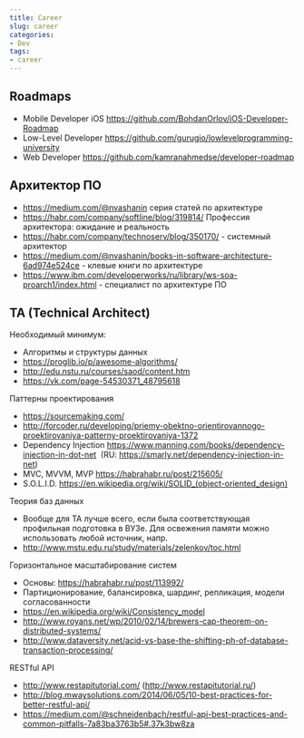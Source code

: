 ```yaml
---
title: Career
slug: career
categories:
- Dev
tags:
- career 
---
```


## Roadmaps

- Mobile Developer iOS https://github.com/BohdanOrlov/iOS-Developer-Roadmap
- Low-Level Developer https://github.com/gurugio/lowlevelprogramming-university
- Web Developer https://github.com/kamranahmedse/developer-roadmap

## Архитектор ПО

- https://medium.com/@nvashanin серия статей по архитектуре
- https://habr.com/company/softline/blog/319814/ Профессия архитектора: ожидание и реальность
- https://habr.com/company/technoserv/blog/350170/ - системный архитектор
- https://medium.com/@nvashanin/books-in-software-architecture-6ad974e524ce - клевые книги по архитектуре
- https://www.ibm.com/developerworks/ru/library/ws-soa-proarch1/index.html - специалист по архитектуре ПО

## TA (Technical Architect)

Необходимый минимум:
- Алгоритмы и структуры данных
- https://proglib.io/p/awesome-algorithms/
- http://edu.nstu.ru/courses/saod/content.htm
- https://vk.com/page-54530371_48795618

Паттерны проектирования
- https://sourcemaking.com/
- http://forcoder.ru/developing/priemy-obektno-orientirovannogo-proektirovaniya-patterny-proektirovaniya-1372
- Dependency Injection https://www.manning.com/books/dependency-injection-in-dot-net  (RU: https://smarly.net/dependency-injection-in-net)
- MVC, MVVM, MVP https://habrahabr.ru/post/215605/
- S.O.L.I.D. https://en.wikipedia.org/wiki/SOLID_(object-oriented_design)

Теория баз данных
- Вообще для ТА лучше всего, если была соответствующая профильная подготовка в ВУЗе. Для освежения памяти можно использовать любой источник, напр.
- http://www.mstu.edu.ru/study/materials/zelenkov/toc.html

Горизонтальное масштабирование систем
- Основы: https://habrahabr.ru/post/113992/
- Партиционирование, балансировка, шардинг, репликация, модели согласованности
- https://en.wikipedia.org/wiki/Consistency_model
- http://www.royans.net/wp/2010/02/14/brewers-cap-theorem-on-distributed-systems/
- http://www.dataversity.net/acid-vs-base-the-shifting-ph-of-database-transaction-processing/

RESTful API
- http://www.restapitutorial.com/ (http://www.restapitutorial.ru/)
- http://blog.mwaysolutions.com/2014/06/05/10-best-practices-for-better-restful-api/
- https://medium.com/@schneidenbach/restful-api-best-practices-and-common-pitfalls-7a83ba3763b5#.37k3bw8za

